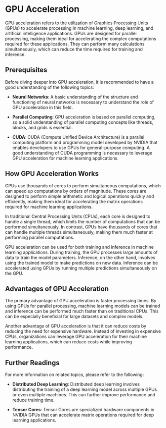 # GPU Acceleration

GPU acceleration refers to the utilization of Graphics Processing Units (GPUs) to accelerate processing in machine learning, deep learning, and artificial intelligence applications. GPUs are designed for parallel processing, making them ideal for accelerating the complex computations required for these applications. They can perform many calculations simultaneously, which can reduce the time required for training and inference.

## Prerequisites

Before diving deeper into GPU acceleration, it is recommended to have a good understanding of the following topics:

- **Neural Networks**: A basic understanding of the structure and functioning of neural networks is necessary to understand the role of GPU acceleration in this field.

- **Parallel Computing**: GPU acceleration is based on parallel computing, so a solid understanding of parallel computing concepts like threads, blocks, and grids is essential.

- **CUDA**: CUDA (Compute Unified Device Architecture) is a parallel computing platform and programming model developed by NVIDIA that enables developers to use GPUs for general-purpose computing. A good understanding of CUDA programming is necessary to leverage GPU acceleration for machine learning applications.

## How GPU Acceleration Works

GPUs use thousands of cores to perform simultaneous computations, which can speed up computations by orders of magnitude. These cores are designed to perform simple arithmetic and logical operations quickly and efficiently, making them ideal for accelerating the matrix operations required for machine learning applications.

In traditional Central Processing Units (CPUs), each core is designed to handle a single thread, which limits the number of computations that can be performed simultaneously. In contrast, GPUs have thousands of cores that can handle multiple threads simultaneously, making them much faster at performing parallel computations.

GPU acceleration can be used for both training and inference in machine learning applications. During training, the GPU processes large amounts of data to train the model parameters. Inference, on the other hand, involves using the trained model to make predictions on new data. Inference can be accelerated using GPUs by running multiple predictions simultaneously on the GPU.

## Advantages of GPU Acceleration

The primary advantage of GPU acceleration is faster processing times. By using GPUs for parallel processing, machine learning models can be trained and inference can be performed much faster than on traditional CPUs. This can be especially beneficial for large datasets and complex models.

Another advantage of GPU acceleration is that it can reduce costs by reducing the need for expensive hardware. Instead of investing in expensive CPUs, organizations can leverage GPU acceleration for their machine learning applications, which can reduce costs while improving performance.

## Further Readings

For more information on related topics, please refer to the following:

- **Distributed Deep Learning**: Distributed deep learning involves distributing the training of a deep learning model across multiple GPUs or even multiple machines. This can further improve performance and reduce training time.

- **Tensor Cores**: Tensor Cores are specialized hardware components in NVIDIA GPUs that can accelerate matrix operations required for deep learning applications.

